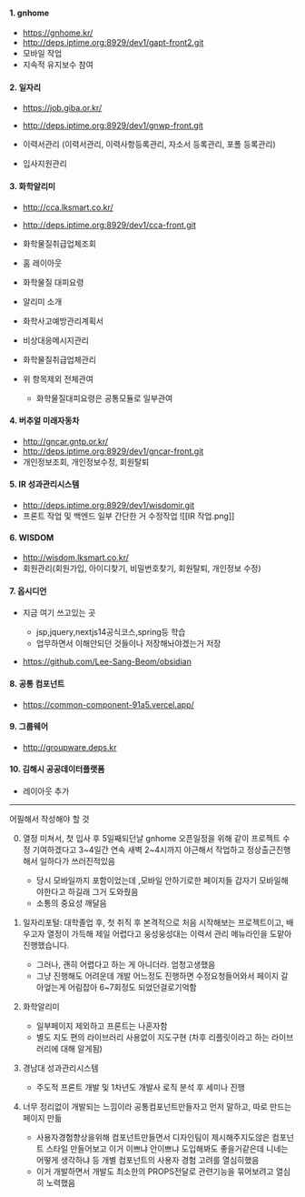 #### 1. gnhome
 - https://gnhome.kr/
 - http://deps.iptime.org:8929/dev1/gapt-front2.git
  - 모바일 작업
  - 지속적 유지보수 참여

#### 2. 일자리
- https://job.giba.or.kr/
- http://deps.iptime.org:8929/dev1/gnwp-front.git

- 이력서관리 (이력서관리, 이력사항등록관리, 자소서 등록관리, 포폴 등록관리)
- 입사지원관리

#### 3. 화학알리미
- http://cca.lksmart.co.kr/
- http://deps.iptime.org:8929/dev1/cca-front.git

- 화학물질취급업체조회
- 홈 레이아웃
- 화학물질 대피요령
- 알리미 소개
- 화학사고예방관리계획서
- 비상대응메시지관리
- 화학물질취급업체관리
- 위 항목제외 전체관여
	- 화학물질대피요령은 공통모듈로 일부관여

#### 4. 버추얼 미래자동차
- http://gncar.gntp.or.kr/
- http://deps.iptime.org:8929/dev1/gncar-front.git
- 개인정보조회, 개인정보수정, 회원탈퇴

#### 5. IR 성과관리시스템
- http://deps.iptime.org:8929/dev1/wisdomir.git
- 프론트 작업 및 백엔드 일부 간단한 거 수정작업
![[IR 작업.png]]

#### 6. WISDOM
- http://wisdom.lksmart.co.kr/
- 회원관리(회원가입, 아이디찾기, 비밀번호찾기, 회원탈퇴, 개인정보 수정)

#### 7. 옵시디언
- 지금 여기 쓰고있는 곳
	- jsp,jquery,nextjs14공식코스,spring등 학습
	- 업무하면서 이해안되던 것들이나 저장해놔야겠는거 저장
	  
- https://github.com/Lee-Sang-Beom/obsidian

#### 8. 공통 컴포넌트
- https://common-component-91a5.vercel.app/

#### 9. 그룹웨어
- http://groupware.deps.kr

#### 10. 김해시 공공데이터플랫폼
- 레이아웃 추가


---

어필해서 작성해야 할 것

0. 열정 미쳐서, 첫 입사 후 5일째되던날 gnhome 오픈일정을 위해 같이 프로젝트 수정 기여하겠다고 3~4일간 연속 새벽 2~4시까지 야근해서 작업하고 정상출근진행해서 일하다가 쓰러진적있음
	- 당시 모바일까지 포함이었는데 ,모바일 안하기로한 페이지들 갑자기 모바일해야한다고 하길래 그거 도와줬음
	- 소통의 중요성 깨달음

2. 일자리포털: 대학졸업 후, 첫 취직 후 본격적으로 처음 시작해보는 프로젝트이고, 배우고자 열정이 가득해 제일 어렵다고 웅성웅성대는 이력서 관리 메뉴라인을 도맡아 진행했습니다. 
	- 그러나, 괜히 어렵다고 하는 게 아니더라. 엄청고생했음
	- 그냥 진행해도 어려운데 개발 어느정도 진행하면 수정요청들어와서 페이지 갈아엎는게 어림잡아 6~7회정도 되었던걸로기억함

3. 화학알리미 
	 - 일부페이지 제외하고 프론트는 나혼자함
	 - 별도 지도 편의 라이브러리 사용없이 지도구현 (차후 리플릿이라고 하는 라이브러리에 대해 알게됨)

4. 경남대 성과관리시스템
	- 주도적 프론트 개발 및 1차년도 개발사 로직 분석 후 세미나 진행 

5. 너무 정리없이 개발되는 느낌이라 공통컴포넌트만들자고 먼저 말하고, 따로 만드는 페이지 만듦
	- 사용자경험향상을위해 컴포넌트만들면서 디자인팀이 제시해주지도않은 컴포넌트 스타일 만들어보고 이거 이쁘냐 안이쁘냐 도입해봐도 좋을거같은데 니네는 어떻게 생각하냐 등 개별 컴포넌트의 사용자 경험 고려를 열심히했음
	- 이거 개발하면서 개발도 최소한의 PROPS전달로 관련기능을 묶어보려고 열심히 노력했음